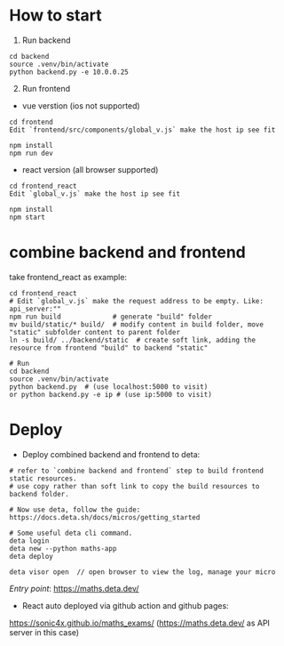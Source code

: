 

# How to start #
1. Run backend
```
cd backend
source .venv/bin/activate
python backend.py -e 10.0.0.25
```
2. Run frontend

- vue verstion  (ios not supported)


```
cd frontend
Edit `frontend/src/components/global_v.js` make the host ip see fit

npm install
npm run dev
```

- react version (all browser supported)


```
cd frontend_react
Edit `global_v.js` make the host ip see fit

npm install
npm start
```

# combine backend and frontend
take frontend_react as example:
```
cd frontend_react
# Edit `global_v.js` make the request address to be empty. Like: api_server:""
npm run build             # generate "build" folder
mv build/static/* build/  # modify content in build folder, move "static" subfolder content to parent folder
ln -s build/ ../backend/static  # create soft link, adding the resource from frontend "build" to backend "static"

# Run
cd backend
source .venv/bin/activate
python backend.py  # (use localhost:5000 to visit)
or python backend.py -e ip # (use ip:5000 to visit)
```

# Deploy #
- Deploy combined backend and frontend to deta:
```
# refer to `combine backend and frontend` step to build frontend static resources.
# use copy rather than soft link to copy the build resources to backend folder.

# Now use deta, follow the guide: 
https://docs.deta.sh/docs/micros/getting_started
```
```
# Some useful deta cli command.
deta login
deta new --python maths-app
deta deploy

deta visor open  // open browser to view the log, manage your micro
```

*Entry point*: https://maths.deta.dev/

- React auto deployed via github action and github pages:

https://sonic4x.github.io/maths_exams/
(https://maths.deta.dev/ as API server in this case)
